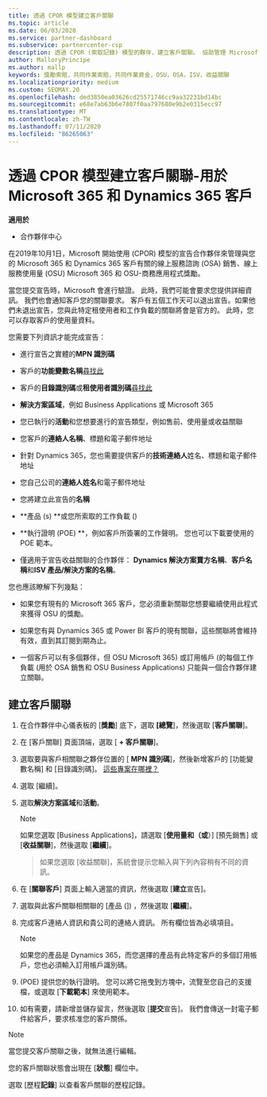 ```yaml
---
title: 透過 CPOR 模型建立客戶關聯
ms.topic: article
ms.date: 06/03/2020
ms.service: partner-dashboard
ms.subservice: partnercenter-csp
description: 透過 CPOR (索取記錄) 模型的夥伴，建立客戶關聯。 協助管理 Microsoft 365 和 Dynamics 365 客戶的銷售、使用、& 獎勵。
author: MalloryPrincipe
ms.author: mallp
keywords: 獎勵索賠，共同作業索賠，共同作業資金，OSU，OSA，ISV，收益關聯
ms.localizationpriority: medium
ms.custom: SEOMAY.20
ms.openlocfilehash: ded3850ea03626cd25571746cc9aa32231bd14bc
ms.sourcegitcommit: e68e7ab63b6e7807f0aa797680e9b2e0315ecc97
ms.translationtype: MT
ms.contentlocale: zh-TW
ms.lasthandoff: 07/11/2020
ms.locfileid: "86265063"
---
```

# <a name="create-a-customer-association-via-the-cpor-model--use-for-microsoft-365-and-dynamics-365-customers"></a>透過 CPOR 模型建立客戶關聯-用於 Microsoft 365 和 Dynamics 365 客戶

**適用於**

- 合作夥伴中心

在2019年10月1日，Microsoft 開始使用 (CPOR) 模型的宣告合作夥伴來管理與您的 Microsoft 365 和 Dynamics 365 客戶有關的線上服務諮詢 (OSA) 銷售、線上服務使用量 (OSU) Microsoft 365 和 OSU-商務應用程式獎勵。

當您提交宣告時，Microsoft 會進行驗證。 此時，我們可能會要求您提供詳細資訊。 我們也會通知客戶您的關聯要求。 客戶有五個工作天可以退出宣告。如果他們未退出宣告，您與此特定租使用者和工作負載的關聯將會是官方的。 此時，您可以存取客戶的使用量資料。 

您需要下列資訊才能完成宣告：

- 進行宣告之實體的**MPN 識別碼**

- 客戶的**功能變數名稱**[尋找此](https://docs.microsoft.com/partner-center/find-customer-domain-name)

- 客戶的**目錄識別碼**或**租使用者識別碼**[尋找此](https://docs.microsoft.com/partner-center/find-customer-domain-name)

- **解決方案區域**，例如 Business Applications 或 Microsoft 365

- 您已執行的**活動**和您想要進行的宣告類型，例如售前、使用量或收益關聯

- 您客戶的**連絡人名稱**、標題和電子郵件地址

- 針對 Dynamics 365，您也需要提供客戶的**技術連絡人**姓名、標題和電子郵件地址

- 您自己公司的**連絡人姓名**和電子郵件地址

- 您將建立此宣告的**名稱**

- **產品 (s) **或您所索取的工作負載 () 

- **執行證明 (POE) **，例如客戶所簽署的工作聲明。 您也可以下載要使用的 POE 範本。

- 僅適用于宣告收益關聯的合作夥伴： **Dynamics 解決方案賣方名稱**、**客戶名稱**和**ISV 產品/解決方案的名稱**。 

您也應該瞭解下列幾點：

- 如果您有現有的 Microsoft 365 客戶，您必須重新關聯您想要繼續使用此程式來獲得 OSU 的獎勵。

- 如果您有與 Dynamics 365 或 Power BI 客戶的現有關聯，這些關聯將會維持有效，直到其訂閱到期為止。

- 一個客戶可以有多個夥伴，但 OSU Microsoft 365) 或訂用帳戶 (的每個工作負載 (用於 OSA 銷售和 OSU Business Applications) 只能與一個合作夥伴建立關聯。

## <a name="create-a-customer-association"></a>建立客戶關聯

1. 在合作夥伴中心儀表板的 [**獎勵**] 底下，選取 **[總覽**]，然後選取 [**客戶關聯**]。 

2. 在 [客戶關聯] 頁面頂端，選取 [ **+ 客戶關聯**]。

3. 選取要與客戶相關聯之夥伴位置的 [ **MPN 識別碼**]，然後新增客戶的 [功能變數名稱] 和 [目錄識別碼]。 [這些專案在哪裡？](https://docs.microsoft.com/partner-center/find-customer-domain-name)

4. 選取 [繼續]。

5. 選取**解決方案區域**和**活動**。 

   >[!Note]
   >
   >如果您選取 [Business Applications]，請選取 [**使用量和（或**）] [預先銷售] 或 [**收益關聯**]，然後選取 [**繼續**]。 

   >如果您選取 [收益關聯]，系統會提示您輸入與下列內容稍有不同的資訊。

6. 在 [**關聯客戶**] 頁面上輸入適當的資訊，然後選取 [**建立**宣告]。

7. 選取與此客戶關聯相關聯的 [產品 (]) ，然後選取 [**繼續**]。

8. 完成客戶連絡人資訊和貴公司的連絡人資訊。 所有欄位皆為必填項目。 

   >[!NOTE]
   >如果您的產品是 Dynamics 365，而您選擇的產品有此特定客戶的多個訂用帳戶，您也必須輸入訂用帳戶識別碼。

9.  (POE) 提供您的執行證明。 您可以將它拖曳到方塊中，流覽至您自己的支援檔，或選取 [**下載範本**] 來使用範本。 

10. 如有需要，請新增並儲存留言，然後選取 [**提交**宣告]。 我們會傳送一封電子郵件給客戶，要求核准您的客戶關係。

   >[!NOTE]
   >當您提交客戶關聯之後，就無法進行編輯。

您的客戶關聯狀態會出現在 [**狀態**] 欄位中。

選取 [歷程**記錄**] 以查看客戶關聯的歷程記錄。
